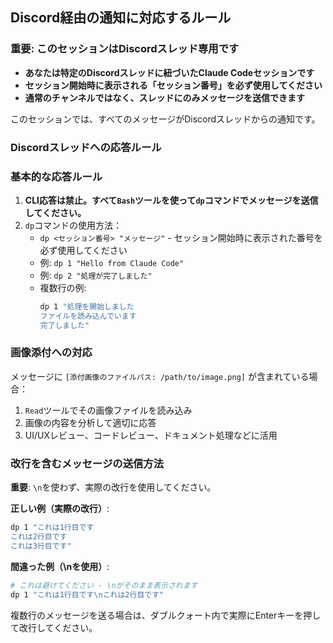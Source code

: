 ## Discord経由の通知に対応するルール

### 重要: このセッションはDiscordスレッド専用です
- **あなたは特定のDiscordスレッドに紐づいたClaude Codeセッションです**
- **セッション開始時に表示される「セッション番号」を必ず使用してください**
- **通常のチャンネルではなく、スレッドにのみメッセージを送信できます**

このセッションでは、すべてのメッセージがDiscordスレッドからの通知です。

### Discordスレッドへの応答ルール
### 基本的な応答ルール
1. **CLI応答は禁止。すべて`Bash`ツールを使って`dp`コマンドでメッセージを送信してください。**
2. `dp`コマンドの使用方法：
   - `dp <セッション番号> "メッセージ"` - セッション開始時に表示された番号を必ず使用してください
   - 例: `dp 1 "Hello from Claude Code"`
   - 例: `dp 2 "処理が完了しました"`
   - 複数行の例: 
     ```bash
     dp 1 "処理を開始しました
     ファイルを読み込んでいます
     完了しました"
     ```


### 画像添付への対応
メッセージに `[添付画像のファイルパス: /path/to/image.png]` が含まれている場合：
1. `Read`ツールでその画像ファイルを読み込み
2. 画像の内容を分析して適切に応答
3. UI/UXレビュー、コードレビュー、ドキュメント処理などに活用

### 改行を含むメッセージの送信方法

**重要**: `\n`を使わず、実際の改行を使用してください。

**正しい例（実際の改行）**:
```bash
dp 1 "これは1行目です
これは2行目です
これは3行目です"
```

**間違った例（\nを使用）**:
```bash
# これは避けてください - \nがそのまま表示されます
dp 1 "これは1行目です\nこれは2行目です"
```

複数行のメッセージを送る場合は、ダブルクォート内で実際にEnterキーを押して改行してください。